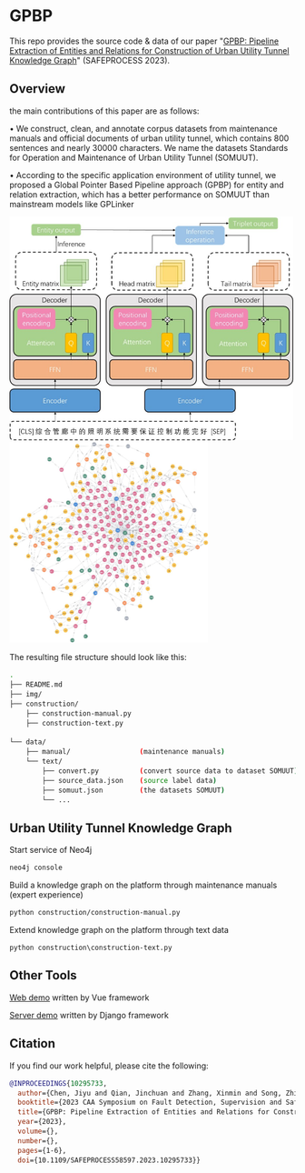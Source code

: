 # GPBP
This repo provides the source code & data of our paper "[GPBP: Pipeline Extraction of Entities and Relations for Construction of Urban Utility Tunnel Knowledge Graph](https://ieeexplore.ieee.org/document/10295733)" (SAFEPROCESS 2023).

## Overview

the main contributions of this paper are as follows: 

• We construct, clean, and annotate corpus datasets from maintenance manuals and official documents of urban utility tunnel, which contains 800 sentences and nearly 30000 characters. We name the datasets Standards for Operation and Maintenance of Urban Utility Tunnel (SOMUUT). 

• According to the specific application environment of utility tunnel, we proposed a Global Pointer Based Pipeline approach (GPBP) for entity and relation extraction, which has a better performance on SOMUUT than mainstream models like GPLinker

<p float="left">
  <img src="img/framework.jpg" width="500" />
  <img src="img/graph.jpg" width="350" />
</p>

The resulting file structure should look like this:

```bash
.
├── README.md
├── img/
├── construction/
    ├── construction-manual.py
    ├── construction-text.py
    
└── data/
    ├── manual/                 (maintenance manuals)
    └── text/
        ├── convert.py          (convert source data to dataset SOMUUT)
        ├── source_data.json    (source label data)
        ├── somuut.json         (the datasets SOMUUT)
        └── ...
```

## Urban Utility Tunnel Knowledge Graph

Start service of Neo4j

```bash
neo4j console
```

Build a knowledge graph on the platform through maintenance manuals (expert experience)

```bash
python construction/construction-manual.py 
```

Extend knowledge graph on the platform through text data

```
python construction\construction-text.py
```

## Other Tools

[Web demo](https://github.com/rainstorm12/pipe-graph) written by Vue framework

[Server demo](https://github.com/rainstorm12/pipesite) written by Django framework

## Citation

If you find our work helpful, please cite the following:

```bib
@INPROCEEDINGS{10295733,
  author={Chen, Jiyu and Qian, Jinchuan and Zhang, Xinmin and Song, Zhihuan and Wen, Chenying and Fan, Xueer},
  booktitle={2023 CAA Symposium on Fault Detection, Supervision and Safety for Technical Processes (SAFEPROCESS)}, 
  title={GPBP: Pipeline Extraction of Entities and Relations for Construction of Urban Utility Tunnel Knowledge Graph}, 
  year={2023},
  volume={},
  number={},
  pages={1-6},
  doi={10.1109/SAFEPROCESS58597.2023.10295733}}
```
